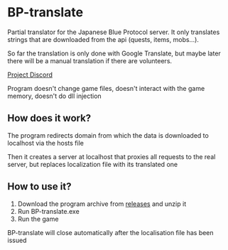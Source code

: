 # BP-translate

Partial translator for the Japanese Blue Protocol server. It only translates strings that are downloaded from the api (quests, items, mobs...). 

So far the translation is only done with Google Translate, but maybe later there will be a manual translation if there are volunteers. 

[Project Discord](https://discord.gg/YhKkzdduC)

Program doesn't change game files, doesn't interact with the game memory, doesn't do dll injection

## How does it work?

The program redirects domain from which the data is downloaded to localhost via the hosts file

Then it creates a server at localhost that proxies all requests to the real server, but replaces localization file with its translated one

## How to use it?

1. Download the program archive from [releases](https://github.com/ArtFect/BP-translate/releases) and unzip it
2. Run BP-translate.exe
3. Run the game


BP-translate will close automatically after the localisation file has been issued
